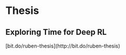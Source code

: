 # Thesis
## Exploring Time for Deep RL

<div class="center">
[bit.do/ruben-thesis](http://bit.do/ruben-thesis)
</div>
